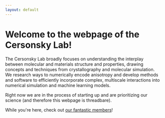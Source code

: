 ```yaml
---
layout: default
---
```


# **Welcome to the webpage of the Cersonsky Lab!**

The Cersonsky Lab broadly focuses on understanding the interplay between molecular and materials structure and properties, drawing concepts and techniques from crystallography and molecular simulation. We research ways to numerically encode anisotropy and develop methods and software to efficiently incorporate complex, multiscale interactions into numerical simulation and machine learning models. 

Right now we are in the process of starting up and are prioritizing our science (and therefore this webpage is threadbare).

While you're here, check out <a href="/members">our fantastic members</a>!
